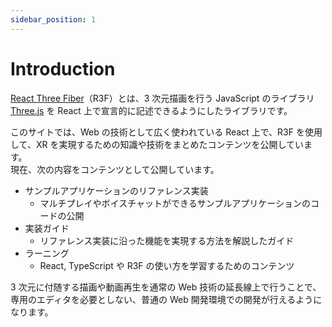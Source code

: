 ```yaml
---
sidebar_position: 1
---
```


# Introduction

[React Three Fiber](https://docs.pmnd.rs/react-three-fiber/getting-started/introduction)（R3F）とは、3 次元描画を行う JavaScript のライブラリ [Three.js](https://threejs.org/) を React 上で宣言的に記述できるようにしたライブラリです。

このサイトでは、Web の技術として広く使われている React 上で、R3F を使用して、XR を実現するための知識や技術をまとめたコンテンツを公開しています。  
現在、次の内容をコンテンツとして公開しています。

- サンプルアプリケーションのリファレンス実装
  - マルチプレイやボイスチャットができるサンプルアプリケーションのコードの公開
- 実装ガイド
  - リファレンス実装に沿った機能を実現する方法を解説したガイド
- ラーニング
  - React, TypeScript や R3F の使い方を学習するためのコンテンツ

3 次元に付随する描画や動画再生を通常の Web 技術の延長線上で行うことで、専用のエディタを必要としない、普通の Web 開発環境での開発が行えるようになります。
